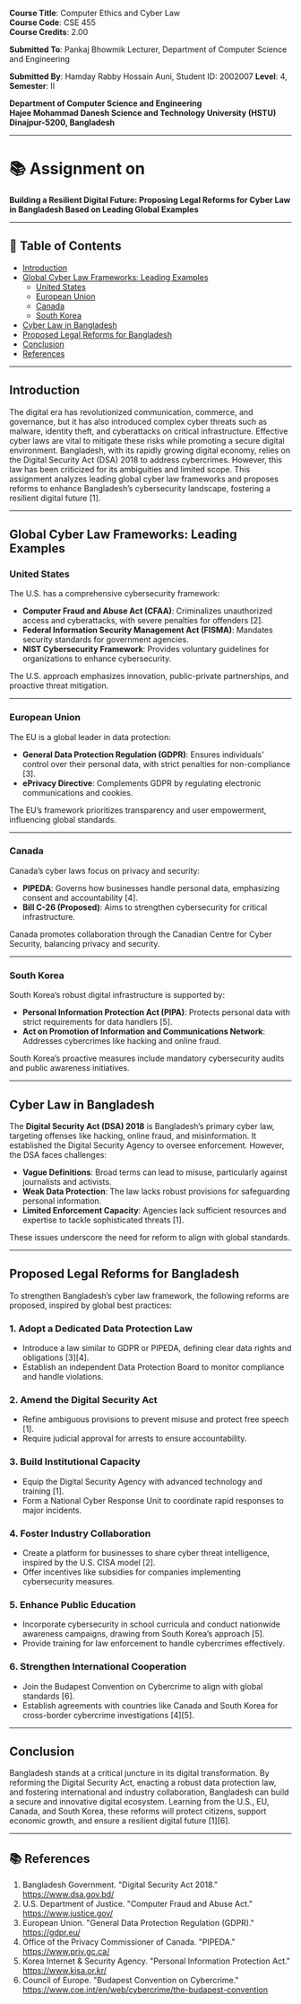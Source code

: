 
**Course Title**: Computer Ethics and Cyber Law  
**Course Code**: CSE 455  
**Course Credits**: 2.00  

**Submitted To**: 
Pankaj Bhowmik
Lecturer, Department of Computer Science and Engineering

**Submitted By**: 
Hamday Rabby Hossain Auni, Student ID: 2002007 
**Level**: 4, **Semester**: II  

**Department of Computer Science and Engineering**  
**Hajee Mohammad Danesh Science and Technology University (HSTU)**  
**Dinajpur-5200, Bangladesh**  

---

# 📚 Assignment on  
**Building a Resilient Digital Future: Proposing Legal Reforms for Cyber Law in Bangladesh Based on Leading Global Examples**

---

## 📌 Table of Contents

- [Introduction](#introduction)  
- [Global Cyber Law Frameworks: Leading Examples](#global-cyber-law-frameworks-leading-examples)  
  - [United States](#united-states)  
  - [European Union](#european-union)  
  - [Canada](#canada)  
  - [South Korea](#south-korea)  
- [Cyber Law in Bangladesh](#cyber-law-in-bangladesh)  
- [Proposed Legal Reforms for Bangladesh](#proposed-legal-reforms-for-bangladesh)  
- [Conclusion](#conclusion)  
- [References](#references)  

---

## Introduction

The digital era has revolutionized communication, commerce, and governance, but it has also introduced complex cyber threats such as malware, identity theft, and cyberattacks on critical infrastructure. Effective cyber laws are vital to mitigate these risks while promoting a secure digital environment. Bangladesh, with its rapidly growing digital economy, relies on the Digital Security Act (DSA) 2018 to address cybercrimes. However, this law has been criticized for its ambiguities and limited scope. This assignment analyzes leading global cyber law frameworks and proposes reforms to enhance Bangladesh’s cybersecurity landscape, fostering a resilient digital future [1].

---

## Global Cyber Law Frameworks: Leading Examples

### United States

The U.S. has a comprehensive cybersecurity framework:

- **Computer Fraud and Abuse Act (CFAA)**: Criminalizes unauthorized access and cyberattacks, with severe penalties for offenders [2].  
- **Federal Information Security Management Act (FISMA)**: Mandates security standards for government agencies.  
- **NIST Cybersecurity Framework**: Provides voluntary guidelines for organizations to enhance cybersecurity.  

The U.S. approach emphasizes innovation, public-private partnerships, and proactive threat mitigation.

---

### European Union

The EU is a global leader in data protection:

- **General Data Protection Regulation (GDPR)**: Ensures individuals’ control over their personal data, with strict penalties for non-compliance [3].  
- **ePrivacy Directive**: Complements GDPR by regulating electronic communications and cookies.  

The EU’s framework prioritizes transparency and user empowerment, influencing global standards.

---

### Canada

Canada’s cyber laws focus on privacy and security:

- **PIPEDA**: Governs how businesses handle personal data, emphasizing consent and accountability [4].  
- **Bill C-26 (Proposed)**: Aims to strengthen cybersecurity for critical infrastructure.  

Canada promotes collaboration through the Canadian Centre for Cyber Security, balancing privacy and security.

---

### South Korea

South Korea’s robust digital infrastructure is supported by:

- **Personal Information Protection Act (PIPA)**: Protects personal data with strict requirements for data handlers [5].  
- **Act on Promotion of Information and Communications Network**: Addresses cybercrimes like hacking and online fraud.  

South Korea’s proactive measures include mandatory cybersecurity audits and public awareness initiatives.

---

## Cyber Law in Bangladesh

The **Digital Security Act (DSA) 2018** is Bangladesh’s primary cyber law, targeting offenses like hacking, online fraud, and misinformation. It established the Digital Security Agency to oversee enforcement. However, the DSA faces challenges:

- **Vague Definitions**: Broad terms can lead to misuse, particularly against journalists and activists.  
- **Weak Data Protection**: The law lacks robust provisions for safeguarding personal information.  
- **Limited Enforcement Capacity**: Agencies lack sufficient resources and expertise to tackle sophisticated threats [1].  

These issues underscore the need for reform to align with global standards.

---

## Proposed Legal Reforms for Bangladesh

To strengthen Bangladesh’s cyber law framework, the following reforms are proposed, inspired by global best practices:

### 1. Adopt a Dedicated Data Protection Law

- Introduce a law similar to GDPR or PIPEDA, defining clear data rights and obligations [3][4].  
- Establish an independent Data Protection Board to monitor compliance and handle violations.  

### 2. Amend the Digital Security Act

- Refine ambiguous provisions to prevent misuse and protect free speech [1].  
- Require judicial approval for arrests to ensure accountability.  

### 3. Build Institutional Capacity

- Equip the Digital Security Agency with advanced technology and training [1].  
- Form a National Cyber Response Unit to coordinate rapid responses to major incidents.  

### 4. Foster Industry Collaboration

- Create a platform for businesses to share cyber threat intelligence, inspired by the U.S. CISA model [2].  
- Offer incentives like subsidies for companies implementing cybersecurity measures.  

### 5. Enhance Public Education

- Incorporate cybersecurity in school curricula and conduct nationwide awareness campaigns, drawing from South Korea’s approach [5].  
- Provide training for law enforcement to handle cybercrimes effectively.  

### 6. Strengthen International Cooperation

- Join the Budapest Convention on Cybercrime to align with global standards [6].  
- Establish agreements with countries like Canada and South Korea for cross-border cybercrime investigations [4][5].  

---

## Conclusion

Bangladesh stands at a critical juncture in its digital transformation. By reforming the Digital Security Act, enacting a robust data protection law, and fostering international and industry collaboration, Bangladesh can build a secure and innovative digital ecosystem. Learning from the U.S., EU, Canada, and South Korea, these reforms will protect citizens, support economic growth, and ensure a resilient digital future [1][6].

---

## 📚 References

1. Bangladesh Government. "Digital Security Act 2018." https://www.dsa.gov.bd/  
2. U.S. Department of Justice. "Computer Fraud and Abuse Act." https://www.justice.gov/  
3. European Union. "General Data Protection Regulation (GDPR)." https://gdpr.eu/  
4. Office of the Privacy Commissioner of Canada. "PIPEDA." https://www.priv.gc.ca/  
5. Korea Internet & Security Agency. "Personal Information Protection Act." https://www.kisa.or.kr/  
6. Council of Europe. "Budapest Convention on Cybercrime." https://www.coe.int/en/web/cybercrime/the-budapest-convention  
